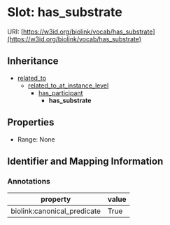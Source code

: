 # Slot: has_substrate

URI: [https://w3id.org/biolink/vocab/has_substrate](https://w3id.org/biolink/vocab/has_substrate)




## Inheritance

* [related_to](related_to.md)
    * [related_to_at_instance_level](related_to_at_instance_level.md)
        * [has_participant](has_participant.md)
            * **has_substrate**



## Properties

 * Range: None



## Identifier and Mapping Information





### Annotations

| property | value |
| --- | --- |
| biolink:canonical_predicate | True |


